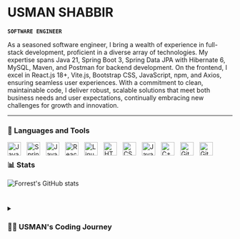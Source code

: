 #  USMAN SHABBIR

**`SOFTWARE ENGINEER`**

As a seasoned software engineer, I bring a wealth of experience in full-stack development, proficient in a diverse array of technologies. My expertise spans Java 21, Spring Boot 3, Spring Data JPA with Hibernate 6, MySQL, Maven, and Postman for backend development. On the frontend, I excel in React.js 18+, Vite.js, Bootstrap CSS, JavaScript, npm, and Axios, ensuring seamless user experiences. With a commitment to clean, maintainable code, I deliver robust, scalable solutions that meet both business needs and user expectations, continually embracing new challenges for growth and innovation.

---

### 🧰 Languages and Tools

<img align="left" alt="Java" width="30px" style="padding-right:10px;" src="https://cdn.jsdelivr.net/gh/devicons/devicon/icons/java/java-original.svg"/>
<img align="left" alt="Spring" width="30px" style="padding-right:10px;" src="https://cdn.jsdelivr.net/gh/devicons/devicon/icons/spring/spring-original.svg" />
<img align="left" alt="JavaScript" width="30px" style="padding-right:10px;" src="https://cdn.jsdelivr.net/gh/devicons/devicon@latest/icons/nextjs/nextjs-original.svg" />
<img align="left" alt="React" width="30px" style="padding-right:10px;" src="https://cdn.jsdelivr.net/gh/devicons/devicon/icons/react/react-original.svg" />
<img align="left" alt="Linux" width="30px" style="padding-right:10px;" src="https://cdn.jsdelivr.net/gh/devicons/devicon/icons/linux/linux-original.svg" />
<img align="left" alt="HTML" width="30px" style="padding-right:10px;" src="https://cdn.jsdelivr.net/gh/devicons/devicon/icons/html5/html5-plain.svg" />
<img align="left" alt="CSS" width="30px" style="padding-right:10px;" src="https://cdn.jsdelivr.net/gh/devicons/devicon/icons/css3/css3-plain.svg" />
<img align="left" alt="JavaScript" width="30px" style="padding-right:10px;" src="https://cdn.jsdelivr.net/gh/devicons/devicon/icons/javascript/javascript-plain.svg" />
<img align="left" alt="C++" width="30px" style="padding-right:10px;" src="https://cdn.jsdelivr.net/gh/devicons/devicon/icons/cplusplus/cplusplus-line.svg" />
<img align="left" alt="Git" width="30px" style="padding-right:10px;" src="https://cdn.jsdelivr.net/gh/devicons/devicon/icons/git/git-original.svg" />
<img align="left" alt="GitHub" width="30px" style="padding-right:10px;" src="https://cdn.jsdelivr.net/gh/devicons/devicon/icons/github/github-original.svg" />
<br />

### 📊 Stats

![Forrest's GitHub stats](https://github-readme-stats.vercel.app/api?username=usmanshabbir756&show_icons=flase&theme=gruvbox)

<!-- ![GitHub Streak](https://streak-stats.demolab.com?user=usmanshabbir756&theme=gruvbox&border_radius=4.5) -->


#

<details>
 <summary><h3>👨‍💻 USMAN's Coding Journey</h3></summary>
  As a full-stack developer, my journey in software engineering has been characterized by a dynamic blend of technical expertise and continuous learning. Armed with Java 21, Spring Boot 3, and Spring Data JPA (utilizing Hibernate 6), I've navigated the intricacies of back-end development with precision and finesse. My proficiency in crafting efficient, scalable solutions extends to database management, where I leverage MySQL alongside Maven for seamless project integration.

Beyond the server-side realm, I embrace the challenges of front-end development with zeal. Armed with React.js 18+, Vite.js, and Bootstrap CSS, I breathe life into user interfaces, ensuring a seamless and intuitive experience for end-users. My command over JavaScript, coupled with npm and Axios, empowers me to orchestrate seamless communication between client and server, ensuring robust functionality across the entire software ecosystem.

Throughout my journey, I've remained steadfast in my commitment to delivering high-quality software solutions. Whether architecting the back-end infrastructure or fine-tuning the front-end interface, my focus remains unwavering on crafting clean, maintainable code that exceeds both business objectives and user expectations. As I continue to evolve in this ever-changing landscape, I embrace each new challenge as an opportunity for growth, pushing the boundaries of innovation and excellence in software engineering.
